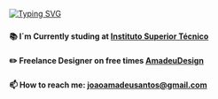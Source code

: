 [![Typing SVG](https://readme-typing-svg.demolab.com?font=Prompt&size=30&pause=1000&center=true&vCenter=true&multiline=true&width=820&height=150&lines=Hello+There!;Welcome+to+my+profile+%F0%9F%91%8B)](https://git.io/typing-svg)

<h5 align="center">

#### 📚 I´m Currently studing at [Instituto Superior Técnico](https://tecnico.ulisboa.pt/pt/)
#### ✏️ Freelance Designer on free times [AmadeuDesign](https://www.behance.net/amadeudesign)
#### 📫 How to reach me: **joaoamadeusantos@gmail.com**

</h5>
